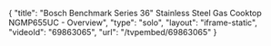 {
    "title": "Bosch Benchmark Series 36\" Stainless Steel Gas Cooktop NGMP655UC - Overview",
    "type": "solo",
    "layout": "iframe-static",
    "videoId": "69863065",
    "url": "\/tvpembed\/69863065"
}